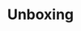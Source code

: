 ---
layout: comic
title: Unboxing
alt: 9/10 stars, product not exactly as pictured.
image: unboxing.jpg
comment: [{'date': '20th May 2019, 4:00 PM', 'username': 'bria', 'comment': 'I haven&#039;t done one of these in ages!'}]
---